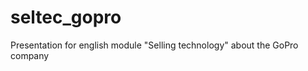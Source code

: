seltec_gopro
============

Presentation for english module "Selling technology" about the GoPro company
